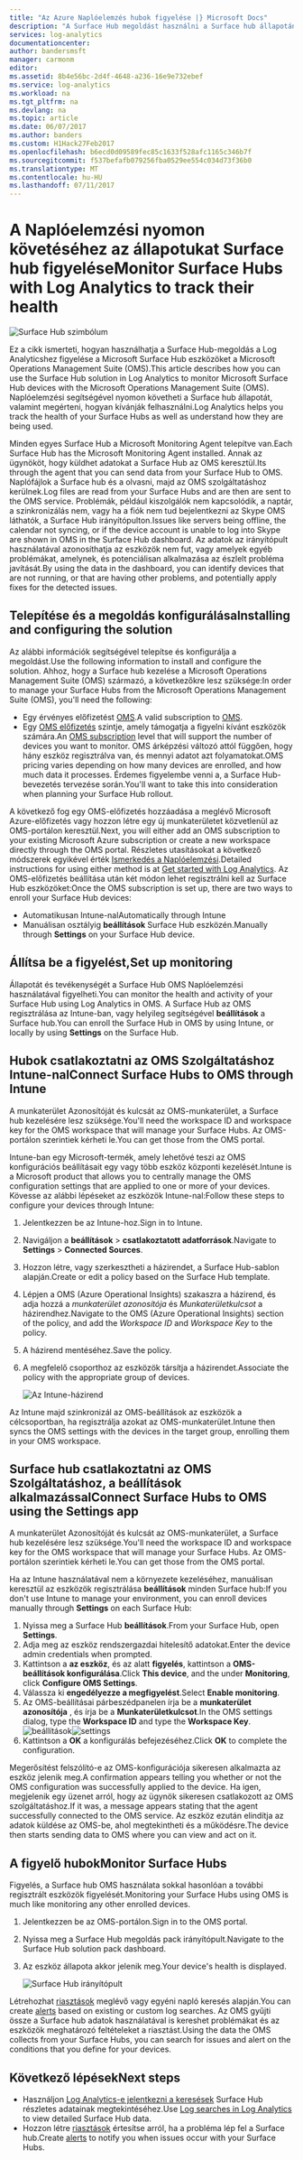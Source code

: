 ```yaml
---
title: "Az Azure Naplóelemzés hubok figyelése |} Microsoft Docs"
description: "A Surface Hub megoldást használni a Surface hub állapotának nyomon követése és megérteni, hogyan kívánják felhasználni."
services: log-analytics
documentationcenter: 
author: bandersmsft
manager: carmonm
editor: 
ms.assetid: 8b4e56bc-2d4f-4648-a236-16e9e732ebef
ms.service: log-analytics
ms.workload: na
ms.tgt_pltfrm: na
ms.devlang: na
ms.topic: article
ms.date: 06/07/2017
ms.author: banders
ms.custom: H1Hack27Feb2017
ms.openlocfilehash: b6ecd0d09589fec85c1633f528afc1165c346b7f
ms.sourcegitcommit: f537befafb079256fba0529ee554c034d73f36b0
ms.translationtype: MT
ms.contentlocale: hu-HU
ms.lasthandoff: 07/11/2017
---
```

# <a name="monitor-surface-hubs-with-log-analytics-to-track-their-health"></a><span data-ttu-id="6c7db-103">A Naplóelemzési nyomon követéséhez az állapotukat Surface hub figyelése</span><span class="sxs-lookup"><span data-stu-id="6c7db-103">Monitor Surface Hubs with Log Analytics to track their health</span></span>

![Surface Hub szimbólum](./media/log-analytics-surface-hubs/surface-hub-symbol.png)

<span data-ttu-id="6c7db-105">Ez a cikk ismerteti, hogyan használhatja a Surface Hub-megoldás a Log Analyticshez figyelése a Microsoft Surface Hub eszközöket a Microsoft Operations Management Suite (OMS).</span><span class="sxs-lookup"><span data-stu-id="6c7db-105">This article describes how you can use the Surface Hub solution in Log Analytics to monitor Microsoft Surface Hub devices with the Microsoft Operations Management Suite (OMS).</span></span> <span data-ttu-id="6c7db-106">Naplóelemzési segítségével nyomon követheti a Surface hub állapotát, valamint megérteni, hogyan kívánják felhasználni.</span><span class="sxs-lookup"><span data-stu-id="6c7db-106">Log Analytics helps you track the health of your Surface Hubs as well as understand how they are being used.</span></span>

<span data-ttu-id="6c7db-107">Minden egyes Surface Hub a Microsoft Monitoring Agent telepítve van.</span><span class="sxs-lookup"><span data-stu-id="6c7db-107">Each Surface Hub has the Microsoft Monitoring Agent installed.</span></span> <span data-ttu-id="6c7db-108">Annak az ügynököt, hogy küldhet adatokat a Surface Hub az OMS keresztül.</span><span class="sxs-lookup"><span data-stu-id="6c7db-108">Its through the agent that you can send data from your Surface Hub to OMS.</span></span> <span data-ttu-id="6c7db-109">Naplófájlok a Surface hub és a olvasni, majd az OMS szolgáltatáshoz kerülnek.</span><span class="sxs-lookup"><span data-stu-id="6c7db-109">Log files are read from your Surface Hubs and are then are sent to the OMS service.</span></span> <span data-ttu-id="6c7db-110">Problémák, például kiszolgálók nem kapcsolódik, a naptár, a szinkronizálás nem, vagy ha a fiók nem tud bejelentkezni az Skype OMS láthatók, a Surface Hub irányítópulton.</span><span class="sxs-lookup"><span data-stu-id="6c7db-110">Issues like servers being offline, the calendar not syncing, or if the device account is unable to log into Skype are shown in OMS in the Surface Hub dashboard.</span></span> <span data-ttu-id="6c7db-111">Az adatok az irányítópult használatával azonosíthatja az eszközök nem fut, vagy amelyek egyéb problémákat, amelynek, és potenciálisan alkalmazása az észlelt probléma javítását.</span><span class="sxs-lookup"><span data-stu-id="6c7db-111">By using the data in the dashboard, you can identify devices that are not running, or that are having other problems, and potentially apply fixes for the detected issues.</span></span>

## <a name="installing-and-configuring-the-solution"></a><span data-ttu-id="6c7db-112">Telepítése és a megoldás konfigurálása</span><span class="sxs-lookup"><span data-stu-id="6c7db-112">Installing and configuring the solution</span></span>
<span data-ttu-id="6c7db-113">Az alábbi információk segítségével telepítse és konfigurálja a megoldást.</span><span class="sxs-lookup"><span data-stu-id="6c7db-113">Use the following information to install and configure the solution.</span></span> <span data-ttu-id="6c7db-114">Ahhoz, hogy a Surface hub kezelése a Microsoft Operations Management Suite (OMS) származó, a következőkre lesz szüksége:</span><span class="sxs-lookup"><span data-stu-id="6c7db-114">In order to manage your Surface Hubs from the Microsoft Operations Management Suite (OMS), you'll need the following:</span></span>

* <span data-ttu-id="6c7db-115">Egy érvényes előfizetést [OMS](http://www.microsoft.com/oms).</span><span class="sxs-lookup"><span data-stu-id="6c7db-115">A valid subscription to [OMS](http://www.microsoft.com/oms).</span></span>
* <span data-ttu-id="6c7db-116">Egy [OMS előfizetés](https://azure.microsoft.com/pricing/details/log-analytics/) szintje, amely támogatja a figyelni kívánt eszközök számára.</span><span class="sxs-lookup"><span data-stu-id="6c7db-116">An [OMS subscription](https://azure.microsoft.com/pricing/details/log-analytics/) level that will support the number of devices you want to monitor.</span></span> <span data-ttu-id="6c7db-117">OMS árképzési változó attól függően, hogy hány eszköz regisztrálva van, és mennyi adatot azt folyamatokat.</span><span class="sxs-lookup"><span data-stu-id="6c7db-117">OMS pricing varies depending on how many devices are enrolled, and how much data it processes.</span></span> <span data-ttu-id="6c7db-118">Érdemes figyelembe venni a, a Surface Hub-bevezetés tervezése során.</span><span class="sxs-lookup"><span data-stu-id="6c7db-118">You'll want to take this into consideration when planning your Surface Hub rollout.</span></span>

<span data-ttu-id="6c7db-119">A következő fog egy OMS-előfizetés hozzáadása a meglévő Microsoft Azure-előfizetés vagy hozzon létre egy új munkaterületet közvetlenül az OMS-portálon keresztül.</span><span class="sxs-lookup"><span data-stu-id="6c7db-119">Next, you will either add an OMS subscription to your existing Microsoft Azure subscription or create a new workspace directly through the OMS portal.</span></span> <span data-ttu-id="6c7db-120">Részletes utasításokat a következő módszerek egyikével érték [Ismerkedés a Naplóelemzési](log-analytics-get-started.md).</span><span class="sxs-lookup"><span data-stu-id="6c7db-120">Detailed instructions for using either method is at [Get started with Log Analytics](log-analytics-get-started.md).</span></span> <span data-ttu-id="6c7db-121">Az OMS-előfizetés beállítása után két módon lehet regisztrálni kell az Surface Hub eszközöket:</span><span class="sxs-lookup"><span data-stu-id="6c7db-121">Once the OMS subscription is set up, there are two ways to enroll your Surface Hub devices:</span></span>

* <span data-ttu-id="6c7db-122">Automatikusan Intune-nal</span><span class="sxs-lookup"><span data-stu-id="6c7db-122">Automatically through Intune</span></span>
* <span data-ttu-id="6c7db-123">Manuálisan osztályig **beállítások** Surface Hub eszközén.</span><span class="sxs-lookup"><span data-stu-id="6c7db-123">Manually through **Settings** on your Surface Hub device.</span></span>

## <a name="set-up-monitoring"></a><span data-ttu-id="6c7db-124">Állítsa be a figyelést,</span><span class="sxs-lookup"><span data-stu-id="6c7db-124">Set up monitoring</span></span>
<span data-ttu-id="6c7db-125">Állapotát és tevékenységét a Surface Hub OMS Naplóelemzési használatával figyelheti.</span><span class="sxs-lookup"><span data-stu-id="6c7db-125">You can monitor the health and activity of your Surface Hub using Log Analytics in OMS.</span></span> <span data-ttu-id="6c7db-126">A Surface Hub az OMS regisztrálása az Intune-ban, vagy helyileg segítségével **beállítások** a Surface hub.</span><span class="sxs-lookup"><span data-stu-id="6c7db-126">You can enroll the Surface Hub in OMS by using Intune, or locally by using **Settings** on the Surface Hub.</span></span>

## <a name="connect-surface-hubs-to-oms-through-intune"></a><span data-ttu-id="6c7db-127">Hubok csatlakoztatni az OMS Szolgáltatáshoz Intune-nal</span><span class="sxs-lookup"><span data-stu-id="6c7db-127">Connect Surface Hubs to OMS through Intune</span></span>
<span data-ttu-id="6c7db-128">A munkaterület Azonosítóját és kulcsát az OMS-munkaterület, a Surface hub kezelésére lesz szüksége.</span><span class="sxs-lookup"><span data-stu-id="6c7db-128">You'll need the workspace ID and workspace key for the OMS workspace that will manage your Surface Hubs.</span></span> <span data-ttu-id="6c7db-129">Az OMS-portálon szerintiek kérheti le.</span><span class="sxs-lookup"><span data-stu-id="6c7db-129">You can get those from the OMS portal.</span></span>

<span data-ttu-id="6c7db-130">Intune-ban egy Microsoft-termék, amely lehetővé teszi az OMS konfigurációs beállításait egy vagy több eszköz központi kezelését.</span><span class="sxs-lookup"><span data-stu-id="6c7db-130">Intune is a Microsoft product that allows you to centrally manage the OMS configuration settings that are applied to one or more of your devices.</span></span> <span data-ttu-id="6c7db-131">Kövesse az alábbi lépéseket az eszközök Intune-nal:</span><span class="sxs-lookup"><span data-stu-id="6c7db-131">Follow these steps to configure your devices through Intune:</span></span>

1. <span data-ttu-id="6c7db-132">Jelentkezzen be az Intune-hoz.</span><span class="sxs-lookup"><span data-stu-id="6c7db-132">Sign in to Intune.</span></span>
2. <span data-ttu-id="6c7db-133">Navigáljon a **beállítások** > **csatlakoztatott adatforrások**.</span><span class="sxs-lookup"><span data-stu-id="6c7db-133">Navigate to **Settings** > **Connected Sources**.</span></span>
3. <span data-ttu-id="6c7db-134">Hozzon létre, vagy szerkesztheti a házirendet, a Surface Hub-sablon alapján.</span><span class="sxs-lookup"><span data-stu-id="6c7db-134">Create or edit a policy based on the Surface Hub template.</span></span>
4. <span data-ttu-id="6c7db-135">Lépjen a OMS (Azure Operational Insights) szakaszra a házirend, és adja hozzá a *munkaterület azonosítója* és *Munkaterületkulcsot* a házirendhez.</span><span class="sxs-lookup"><span data-stu-id="6c7db-135">Navigate to the OMS (Azure Operational Insights) section of the policy, and add the *Workspace ID* and *Workspace Key* to the policy.</span></span>
5. <span data-ttu-id="6c7db-136">A házirend mentéséhez.</span><span class="sxs-lookup"><span data-stu-id="6c7db-136">Save the policy.</span></span>
6. <span data-ttu-id="6c7db-137">A megfelelő csoporthoz az eszközök társítja a házirendet.</span><span class="sxs-lookup"><span data-stu-id="6c7db-137">Associate the policy with the appropriate group of devices.</span></span>

   ![Az Intune-házirend](./media/log-analytics-surface-hubs/intune.png)

<span data-ttu-id="6c7db-139">Az Intune majd szinkronizál az OMS-beállítások az eszközök a célcsoportban, ha regisztrálja azokat az OMS-munkaterület.</span><span class="sxs-lookup"><span data-stu-id="6c7db-139">Intune then syncs the OMS settings with the devices in the target group, enrolling them in your OMS workspace.</span></span>

## <a name="connect-surface-hubs-to-oms-using-the-settings-app"></a><span data-ttu-id="6c7db-140">Surface hub csatlakoztatni az OMS Szolgáltatáshoz, a beállítások alkalmazással</span><span class="sxs-lookup"><span data-stu-id="6c7db-140">Connect Surface Hubs to OMS using the Settings app</span></span>
<span data-ttu-id="6c7db-141">A munkaterület Azonosítóját és kulcsát az OMS-munkaterület, a Surface hub kezelésére lesz szüksége.</span><span class="sxs-lookup"><span data-stu-id="6c7db-141">You'll need the workspace ID and workspace key for the OMS workspace that will manage your Surface Hubs.</span></span> <span data-ttu-id="6c7db-142">Az OMS-portálon szerintiek kérheti le.</span><span class="sxs-lookup"><span data-stu-id="6c7db-142">You can get those from the OMS portal.</span></span>

<span data-ttu-id="6c7db-143">Ha az Intune használatával nem a környezete kezeléséhez, manuálisan keresztül az eszközök regisztrálása **beállítások** minden Surface hub:</span><span class="sxs-lookup"><span data-stu-id="6c7db-143">If you don't use Intune to manage your environment, you can enroll devices manually through **Settings** on each Surface Hub:</span></span>

1. <span data-ttu-id="6c7db-144">Nyissa meg a Surface Hub **beállítások**.</span><span class="sxs-lookup"><span data-stu-id="6c7db-144">From your Surface Hub, open **Settings**.</span></span>
2. <span data-ttu-id="6c7db-145">Adja meg az eszköz rendszergazdai hitelesítő adatokat.</span><span class="sxs-lookup"><span data-stu-id="6c7db-145">Enter the device admin credentials when prompted.</span></span>
3. <span data-ttu-id="6c7db-146">Kattintson a **az eszköz**, és az alatt **figyelés**, kattintson a **OMS-beállítások konfigurálása**.</span><span class="sxs-lookup"><span data-stu-id="6c7db-146">Click **This device**, and the under **Monitoring**, click **Configure OMS Settings**.</span></span>
4. <span data-ttu-id="6c7db-147">Válassza ki **engedélyezze a megfigyelést**.</span><span class="sxs-lookup"><span data-stu-id="6c7db-147">Select **Enable monitoring**.</span></span>
5. <span data-ttu-id="6c7db-148">Az OMS-beállításai párbeszédpanelen írja be a **munkaterület azonosítója** , és írja be a **Munkaterületkulcsot**.</span><span class="sxs-lookup"><span data-stu-id="6c7db-148">In the OMS settings dialog, type the **Workspace ID** and type the **Workspace Key**.</span></span>  
   <span data-ttu-id="6c7db-149">![beállítások](./media/log-analytics-surface-hubs/settings.png)</span><span class="sxs-lookup"><span data-stu-id="6c7db-149">![settings](./media/log-analytics-surface-hubs/settings.png)</span></span>
6. <span data-ttu-id="6c7db-150">Kattintson a **OK** a konfigurálás befejezéséhez.</span><span class="sxs-lookup"><span data-stu-id="6c7db-150">Click **OK** to complete the configuration.</span></span>

<span data-ttu-id="6c7db-151">Megerősítést felszólító-e az OMS-konfigurációja sikeresen alkalmazta az eszköz jelenik meg.</span><span class="sxs-lookup"><span data-stu-id="6c7db-151">A confirmation appears telling you whether or not the OMS configuration was successfully applied to the device.</span></span> <span data-ttu-id="6c7db-152">Ha igen, megjelenik egy üzenet arról, hogy az ügynök sikeresen csatlakozott az OMS szolgáltatáshoz.</span><span class="sxs-lookup"><span data-stu-id="6c7db-152">If it was, a message appears stating that the agent successfully connected to the OMS service.</span></span> <span data-ttu-id="6c7db-153">Az eszköz ezután elindítja az adatok küldése az OMS-be, ahol megtekintheti és a működésre.</span><span class="sxs-lookup"><span data-stu-id="6c7db-153">The device then starts sending data to OMS where you can view and act on it.</span></span>

## <a name="monitor-surface-hubs"></a><span data-ttu-id="6c7db-154">A figyelő hubok</span><span class="sxs-lookup"><span data-stu-id="6c7db-154">Monitor Surface Hubs</span></span>
<span data-ttu-id="6c7db-155">Figyelés, a Surface hub OMS használata sokkal hasonlóan a további regisztrált eszközök figyelését.</span><span class="sxs-lookup"><span data-stu-id="6c7db-155">Monitoring your Surface Hubs using OMS is much like monitoring any other enrolled devices.</span></span>

1. <span data-ttu-id="6c7db-156">Jelentkezzen be az OMS-portálon.</span><span class="sxs-lookup"><span data-stu-id="6c7db-156">Sign in to the OMS portal.</span></span>
2. <span data-ttu-id="6c7db-157">Nyissa meg a Surface Hub megoldás pack irányítópult.</span><span class="sxs-lookup"><span data-stu-id="6c7db-157">Navigate to the Surface Hub solution pack dashboard.</span></span>
3. <span data-ttu-id="6c7db-158">Az eszköz állapota akkor jelenik meg.</span><span class="sxs-lookup"><span data-stu-id="6c7db-158">Your device's health is displayed.</span></span>

   ![Surface Hub irányítópult](./media/log-analytics-surface-hubs/surface-hub-dashboard.png)

<span data-ttu-id="6c7db-160">Létrehozhat [riasztások](log-analytics-alerts.md) meglévő vagy egyéni napló keresés alapján.</span><span class="sxs-lookup"><span data-stu-id="6c7db-160">You can create [alerts](log-analytics-alerts.md) based on existing or custom log searches.</span></span> <span data-ttu-id="6c7db-161">Az OMS gyűjti össze a Surface hub adatok használatával is kereshet problémákat és az eszközök meghatározó feltételeket a riasztást.</span><span class="sxs-lookup"><span data-stu-id="6c7db-161">Using the data the OMS collects from your Surface Hubs, you can search for issues and alert on the conditions that you define for your devices.</span></span>

## <a name="next-steps"></a><span data-ttu-id="6c7db-162">Következő lépések</span><span class="sxs-lookup"><span data-stu-id="6c7db-162">Next steps</span></span>
* <span data-ttu-id="6c7db-163">Használjon [Log Analytics-e jelentkezni a keresések](log-analytics-log-searches.md) Surface Hub részletes adatainak megtekintéséhez.</span><span class="sxs-lookup"><span data-stu-id="6c7db-163">Use [Log searches in Log Analytics](log-analytics-log-searches.md) to view detailed Surface Hub data.</span></span>
* <span data-ttu-id="6c7db-164">Hozzon létre [riasztások](log-analytics-alerts.md) értesítse arról, ha a probléma lép fel a Surface hub.</span><span class="sxs-lookup"><span data-stu-id="6c7db-164">Create [alerts](log-analytics-alerts.md) to notify you when issues occur with your Surface Hubs.</span></span>
